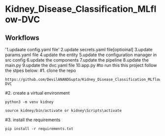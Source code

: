 # Kidney_Disease_Classification_MLflow-DVC


## Workflows

'1.updaate config.yaml file'
2.update secrets.yaml file[optioinal]
3.update params.yaml file
4.update the entity
5.update the configuration manager in src config
6.update the components
7.update the pipeline
8.update the main.py
9.update the dvc.yaml file
10.app.py
#to run this this project follow the stpes below:
#1. clone the repo
``` terminal or bash
https://github.com/DevilANANDGupta/Kidney_Disease_Classification_MLflow-DVC
```
#2. create a virtual environment
``` terminal or bash
python3 -m venv kidney 
```
``` terminal or bash
source kidney/bin/activate or kidney\Scripts\activate
```
#3. install the requirements
``` terminal or bash
pip install -r requirements.txt
```
